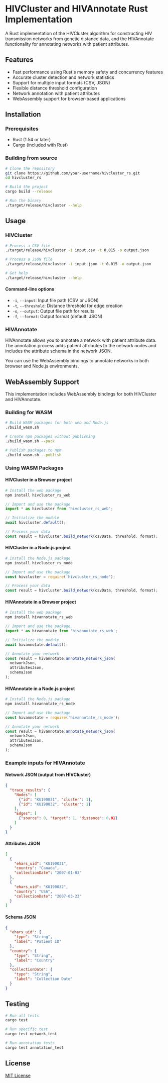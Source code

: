 # HIVCluster and HIVAnnotate Rust Implementation

A Rust implementation of the HIVCluster algorithm for constructing HIV transmission networks from genetic distance data, and the HIVAnnotate functionality for annotating networks with patient attributes.

## Features

- Fast performance using Rust's memory safety and concurrency features
- Accurate cluster detection and network statistics
- Support for multiple input formats (CSV, JSON)
- Flexible distance threshold configuration
- Network annotation with patient attributes
- WebAssembly support for browser-based applications

## Installation

### Prerequisites

- Rust (1.54 or later)
- Cargo (included with Rust)

### Building from source

```bash
# Clone the repository
git clone https://github.com/your-username/hivcluster_rs.git
cd hivcluster_rs

# Build the project
cargo build --release

# Run the binary
./target/release/hivcluster --help
```

## Usage

### HIVCluster

```bash
# Process a CSV file
./target/release/hivcluster -i input.csv -t 0.015 -o output.json

# Process a JSON file
./target/release/hivcluster -i input.json -t 0.015 -o output.json

# Get help
./target/release/hivcluster --help
```

#### Command-line options

- `-i`, `--input`: Input file path (CSV or JSON)
- `-t`, `--threshold`: Distance threshold for edge creation
- `-o`, `--output`: Output file path for results
- `-f`, `--format`: Output format (default: JSON)

### HIVAnnotate

HIVAnnotate allows you to annotate a network with patient attribute data. The annotation process adds patient attributes to the network nodes and includes the attribute schema in the network JSON.

You can use the WebAssembly bindings to annotate networks in both browser and Node.js environments.

## WebAssembly Support

This implementation includes WebAssembly bindings for both HIVCluster and HIVAnnotate.

### Building for WASM

```bash
# Build WASM packages for both web and Node.js
./build_wasm.sh

# Create npm packages without publishing
./build_wasm.sh --pack

# Publish packages to npm
./build_wasm.sh --publish
```

### Using WASM Packages

#### HIVCluster in a Browser project
```bash
# Install the web package
npm install hivcluster_rs_web
```

```javascript
// Import and use the package
import * as hivcluster from 'hivcluster_rs_web';

// Initialize the module
await hivcluster.default();

// Process your data
const result = hivcluster.build_network(csvData, threshold, format);
```

#### HIVCluster in a Node.js project
```bash
# Install the Node.js package
npm install hivcluster_rs_node
```

```javascript
// Import and use the package
const hivcluster = require('hivcluster_rs_node');

// Process your data
const result = hivcluster.build_network(csvData, threshold, format);
```

#### HIVAnnotate in a Browser project
```bash
# Install the web package
npm install hivannotate_rs_web
```

```javascript
// Import and use the package
import * as hivannotate from 'hivannotate_rs_web';

// Initialize the module
await hivannotate.default();

// Annotate your network
const result = hivannotate.annotate_network_json(
  networkJson, 
  attributesJson, 
  schemaJson
);
```

#### HIVAnnotate in a Node.js project
```bash
# Install the Node.js package
npm install hivannotate_rs_node
```

```javascript
// Import and use the package
const hivannotate = require('hivannotate_rs_node');

// Annotate your network
const result = hivannotate.annotate_network_json(
  networkJson, 
  attributesJson, 
  schemaJson
);
```

### Example inputs for HIVAnnotate

#### Network JSON (output from HIVCluster)
```json
{
  "trace_results": {
    "Nodes": [
      {"id": "KU190031", "cluster": 1},
      {"id": "KU190032", "cluster": 1}
    ],
    "Edges": [
      {"source": 0, "target": 1, "distance": 0.01}
    ]
  }
}
```

#### Attributes JSON
```json
[
  {
    "ehars_uid": "KU190031",
    "country": "Canada",
    "collectionDate": "2007-01-03"
  },
  {
    "ehars_uid": "KU190032",
    "country": "USA",
    "collectionDate": "2007-03-23"
  }
]
```

#### Schema JSON
```json
{
  "ehars_uid": {
    "type": "String",
    "label": "Patient ID"
  },
  "country": {
    "type": "String",
    "label": "Country"
  },
  "collectionDate": {
    "type": "String",
    "label": "Collection Date"
  }
}
```

## Testing

```bash
# Run all tests
cargo test

# Run specific test
cargo test network_test

# Run annotation tests
cargo test annotation_test
```

## License

[MIT License](LICENSE)
